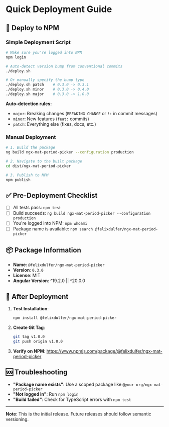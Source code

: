 # Quick Deployment Guide

## 🚀 Deploy to NPM

### Simple Deployment Script

```bash
# Make sure you're logged into NPM
npm login

# Auto-detect version bump from conventional commits
./deploy.sh

# Or manually specify the bump type
./deploy.sh patch    # 0.3.0 -> 0.3.1
./deploy.sh minor    # 0.3.0 -> 0.4.0
./deploy.sh major    # 0.3.0 -> 1.0.0
```

**Auto-detection rules:**

- `major`: Breaking changes (`BREAKING CHANGE` or `!:` in commit messages)
- `minor`: New features (`feat:` commits)
- `patch`: Everything else (fixes, docs, etc.)

### Manual Deployment

```bash
# 1. Build the package
ng build ngx-mat-period-picker --configuration production

# 2. Navigate to the built package
cd dist/ngx-mat-period-picker

# 3. Publish to NPM
npm publish
```

## ✅ Pre-Deployment Checklist

- [ ] All tests pass: `npm test`
- [ ] Build succeeds: `ng build ngx-mat-period-picker --configuration production`
- [ ] You're logged into NPM: `npm whoami`
- [ ] Package name is available: `npm search @felixdulfer/ngx-mat-period-picker`

## 📦 Package Information

- **Name**: `@felixdulfer/ngx-mat-period-picker`
- **Version**: `0.3.0`
- **License**: MIT
- **Angular Version**: ^19.2.0 || ^20.0.0

## 🔗 After Deployment

1. **Test Installation**:

   ```bash
   npm install @felixdulfer/ngx-mat-period-picker
   ```

2. **Create Git Tag**:

   ```bash
   git tag v1.0.0
   git push origin v1.0.0
   ```

3. **Verify on NPM**: https://www.npmjs.com/package/@felixdulfer/ngx-mat-period-picker

## 🆘 Troubleshooting

- **"Package name exists"**: Use a scoped package like `@your-org/ngx-mat-period-picker`
- **"Not logged in"**: Run `npm login`
- **"Build failed"**: Check for TypeScript errors with `npm test`

---

**Note**: This is the initial release. Future releases should follow semantic versioning.
